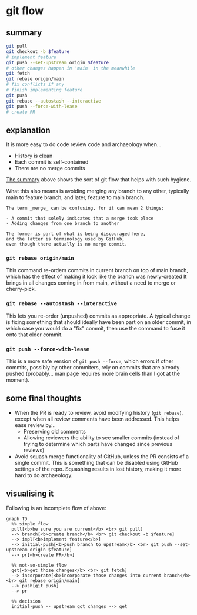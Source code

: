 # git flow

<!-- toc -->

## summary

```sh
git pull
git checkout -b $feature
# implement feature
git push --set-upstream origin $feature
# other changes happen in 'main' in the meanwhile
git fetch
git rebase origin/main
# fix conflicts if any
# finish implementing feature
git push
git rebase --autostash --interactive
git push --force-with-lease
# create PR
```

## explanation

It is more easy to do code review code and archaeology when...
- History is clean
- Each commit is self-contained
- There are no merge commits

[The summary](#summary) above shows the sort of git flow that helps with such hygiene.

What this also means is avoiding merging any branch to any other,
typically main to feature branch, and later, feature to main branch.

```admonish info
The term _merge_ can be confusing, for it can mean 2 things:

- A commit that solely indicates that a merge took place
- Adding changes from one branch to another

The former is part of what is being discouraged here,
and the latter is terminology used by GitHub,
even though there actually is no merge commit.
```

### `git rebase origin/main`

This command re-orders commits in current branch on top of main branch,
which has the effect of making it look like the branch was newly-created
It brings in all changes coming in from main,
without a need to merge or cherry-pick.

### `git rebase --autostash --interactive`

This lets you re-order (unpushed) commits as appropriate.
A typical change is fixing something that should ideally have been part on an older commit,
in which case you would do a "fix" commit,
then use the command to fuse it onto that older commit.

### `git push --force-with-lease`

This is a more safe version of `git push --force`,
which errors if other commits,
possibly by other commiters,
rely on commits that are already pushed
(probably... man page requires more brain cells than I got at the moment).

## some final thoughts

- When the PR is ready to review,
  avoid modifying history (`git rebase`),
  except when all review comments have been addressed.
  This helps ease review by...
  - Preserving old comments
  - Allowing reviewers the ability to see smaller commits
   (instead of trying to determine which parts have changed since previous reviews)
- Avoid squash merge functionality of GitHub,
  unless the PR consists of a single commit.
  This is something that can be disabled using GitHub settings of the repo.
  Squashing results in lost history,
  making it more hard to do archaeology.

## visualising it

Following is an incomplete flow of above:

```mermaid
graph TD
  %% simple flow
  pull[<b>be sure you are current</b> <br> git pull]
  --> branch[<b>create branch</b> <br> git checkout -b $feature]
  --> impl[<b>implement feature</b>]
  --> initial-push[<b>push branch to upstream</b> <br> git push --set-upstream origin $feature]
  --> pr[<b>create PR</b>]

  %% not-so-simple flow
  get[<b>get those changes</b> <br> git fetch]
  --> incorporate[<b>incorporate those changes into current branch</b> <br> git rebase origin/main]
  --> push[git push]
  --> pr

  %% decision
  initial-push -- upstream got changes --> get
```
